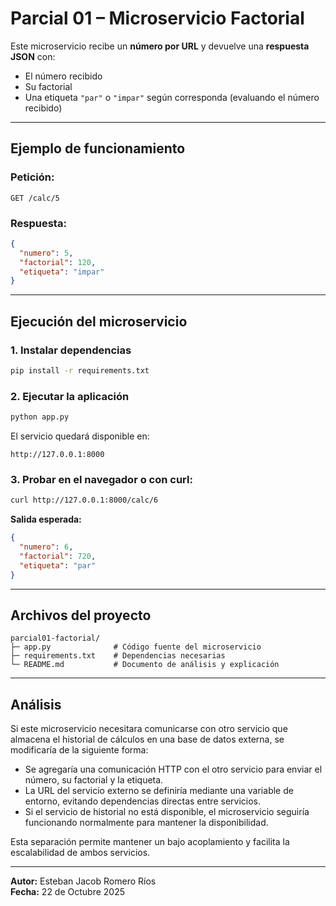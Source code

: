 # Parcial 01 – Microservicio Factorial

Este microservicio recibe un **número por URL** y devuelve una **respuesta JSON** con:
- El número recibido  
- Su factorial  
- Una etiqueta `"par"` o `"impar"` según corresponda (evaluando el número recibido)

---

## Ejemplo de funcionamiento

### Petición:
```
GET /calc/5
```

### Respuesta:
```json
{
  "numero": 5,
  "factorial": 120,
  "etiqueta": "impar"
}
```

---

## Ejecución del microservicio

### 1. Instalar dependencias
```bash
pip install -r requirements.txt
```

### 2. Ejecutar la aplicación
```bash
python app.py
```

El servicio quedará disponible en:
```
http://127.0.0.1:8000
```

### 3. Probar en el navegador o con curl:
```bash
curl http://127.0.0.1:8000/calc/6
```

**Salida esperada:**
```json
{
  "numero": 6,
  "factorial": 720,
  "etiqueta": "par"
}
```

---

## Archivos del proyecto
```
parcial01-factorial/
├─ app.py              # Código fuente del microservicio
├─ requirements.txt    # Dependencias necesarias
└─ README.md           # Documento de análisis y explicación
```

---

## Análisis

Si este microservicio necesitara comunicarse con otro servicio que almacena el historial de cálculos en una base de datos externa, se modificaría de la siguiente forma:

- Se agregaría una comunicación HTTP con el otro servicio para enviar el número, su factorial y la etiqueta.
- La URL del servicio externo se definiría mediante una variable de entorno, evitando dependencias directas entre servicios.
- Si el servicio de historial no está disponible, el microservicio seguiría funcionando normalmente para mantener la disponibilidad.

Esta separación permite mantener un bajo acoplamiento y facilita la escalabilidad de ambos servicios.

---

**Autor:** Esteban Jacob Romero Ríos  
**Fecha:** 22 de Octubre 2025